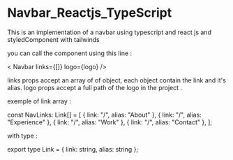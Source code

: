 # Navbar_Reactjs_TypeScript
This is an implementation of a navbar using typescript and react js and styledComponent  with tailwinds

you can call the component using this line : 

< Navbar links={[]} logo={logo} /> 

links props accept an array of of object, each object contain the link and it's alias.
logo props accept a full path of the logo in the project .

exemple of link array : 

const NavLinks: Link[] = [
    {
        link: "/",
        alias: "About"
    },
    {
        link: "/",
        alias: "Experience"
    },
    {
        link: "/",
        alias: "Work"
    },
    {
        link: "/",
        alias: "Contact"
    },
];

with type :

export type Link = {
    link: string,
    alias: string
};
